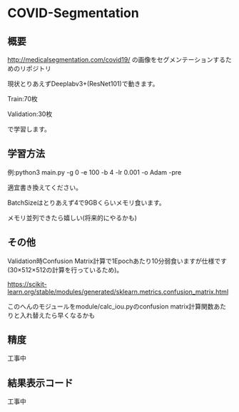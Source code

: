 # COVID-Segmentation
## 概要
<http://medicalsegmentation.com/covid19/> の画像をセグメンテーションするためのリポジトリ

現状とりあえずDeeplabv3+(ResNet101)で動きます。

Train:70枚

Validation:30枚

で学習します。

## 学習方法
例:python3 main.py -g 0 -e 100 -b 4 -lr 0.001 -o Adam -pre

適宜書き換えてください。

BatchSizeはとりあえず4で9GBくらいメモリ食います。

メモリ並列できたら嬉しい(将来的にやるかも)

## その他
Validation時Confusion Matrix計算で1Epochあたり10分弱食いますが仕様です(30×512×512の計算を行っているため)。

<https://scikit-learn.org/stable/modules/generated/sklearn.metrics.confusion_matrix.html>

このへんのモジュールをmodule/calc_iou.pyのconfusion matrix計算関数あたりと入れ替えたら早くなるかも

## 精度
工事中

## 結果表示コード
工事中
